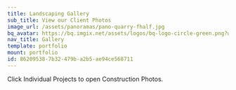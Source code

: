 ```yaml
---
title: Landscaping Gallery
sub_title: View our Client Photos
image_url: /assets/panoramas/pano-quarry-fhalf.jpg
bq_avatar: https://bq.imgix.net/assets/logos/bq-logo-circle-green.png?w=48&h=48&fit=scale&DPR=null&q=75&s=08522b56320d8eefe5157544ad809274
nav_title: Gallery
template: portfolio
mount: portfolio
id: 86209538-7b32-479b-a2b5-ae94ce568711
---
```

Click Individual Projects to open Construction Photos.
